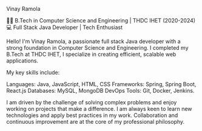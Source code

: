 Vinay Ramola

👨‍🎓 B.Tech in Computer Science and Engineering | THDC IHET (2020-2024)
💻 Full Stack Java Developer | Tech Enthusiast

Hello! I'm Vinay Ramola, a passionate full stack Java developer with a strong foundation in Computer Science and Engineering. 
I completed my B.Tech at THDC IHET, I specialize in creating efficient, scalable web applications.

My key skills include:

Languages: Java, JavaScript, HTML, CSS
Frameworks: Spring, Spring Boot, React.js
Databases: MySQL, MongoDB
DevOps Tools: Git, Docker, Jenkins.

I am driven by the challenge of solving complex problems and enjoy working on projects that make a difference. 
I am always keen to learn new technologies and apply best practices in my work. Collaboration and continuous
improvement are at the core of my professional philosophy.
